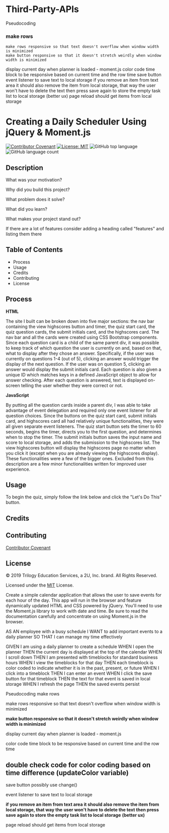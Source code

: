 # Third-Party-APIs

Pseudocoding
### make rows
    make rows responsive so that text doesn't overflow when window width is minimized
    make button responsive so that it doesn't stretch weirdly when window width is minimized
display current day when planner is loaded - moment.js
color code time block to be responsive based on current time and the row time
save button 
    event listener to save text to local storage
    if you remove an item from text area it should also remove the item from local storage, that way the user won't have to delete the text then press save again to store the empty task list to local storage (better ux)
page reload should get items from local storage

# Creating a Daily Scheduler Using jQuery & Moment.js

[![Contributor Covenant](https://img.shields.io/badge/Contributor%20Covenant-v2.0%20adopted-ff69b4.svg)](code_of_conduct.md)
[![License: MIT](https://img.shields.io/badge/License-MIT-yellow.svg)](https://opensource.org/licenses/MIT)
![GitHub top language](https://img.shields.io/github/languages/top/kev-luo/third-party-apis)
![GitHub language count](https://img.shields.io/github/languages/count/kev-luo/third-party-apis)

## Description


What was your motivation?

Why did you build this project?

What problem does it solve?

What did you learn?

What makes your project stand out?

If there are a lot of features consider adding a heading called "features" and listing them there

## Table of Contents
* Process
* Usage
* Credits
* Contributing
* License

## Process
**HTML**

The site I built can be broken down into five major sections: the nav bar containing the view highscores button and timer, the quiz start card, the quiz question cards, the submit initials card, and the highscores card. The nav bar and all the cards were created using CSS Bootstrap components. Since each question card is a child of the same parent div, it was possible to keep track of which question the user is currently on and, based on that, what to display after they chose an answer. Specifically, if the user was currently on questions 1-4 (out of 5), clicking an answer would trigger the display of the next question. If the user was on question 5, clicking an answer would display the submit initials card. Each question is also given a unique ID which matches keys in a defined JavaScript object to allow for answer checking. After each question is answered, text is displayed on-screen telling the user whether they were correct or not.

**JavaScript**

By putting all the question cards inside a parent div, I was able to take advantage of event delegation and required only one event listener for all question choices. Since the buttons on the quiz start card, submit initials card, and highscores card all had relatively unique functionalities, they were all given separate event listeners. The quiz start button sets the timer to 60 seconds, begins the timer, directs you to the first question, and determines when to stop the timer. The submit initials button saves the input name and score to local storage, and adds the submission to the highscores list. The view highscores button will display the highscores page no matter when you click it (except when you are already viewing the highscores display). These functionalities were a few of the bigger ones. Excluded from this description are a few minor functionalities written for improved user experience. 

## Usage
To begin the quiz, simply follow the link below and click the "Let's Do This" button. 

## Credits

## Contributing
[Contributor Covenant](https://www.contributor-covenant.org/)

## License
© 2019 Trilogy Education Services, a 2U, Inc. brand. All Rights Reserved.

Licensed under the [MIT](https://github.com/microsoft/vscode/blob/master/LICENSE.txt) License.

Create a simple calendar application that allows the user to save events for each hour of the day. This app will run in the browser and feature dynamically updated HTML and CSS powered by jQuery.
You'll need to use the Moment.js library to work with date and time. Be sure to read the documentation carefully and concentrate on using Moment.js in the browser.

AS AN employee with a busy schedule
I WANT to add important events to a daily planner
SO THAT I can manage my time effectively


GIVEN I am using a daily planner to create a schedule
WHEN I open the planner
THEN the current day is displayed at the top of the calendar
WHEN I scroll down
THEN I am presented with timeblocks for standard business hours
WHEN I view the timeblocks for that day
THEN each timeblock is color coded to indicate whether it is in the past, present, or future
WHEN I click into a timeblock
THEN I can enter an event
WHEN I click the save button for that timeblock
THEN the text for that event is saved in local storage
WHEN I refresh the page
THEN the saved events persist

Pseudocoding
make rows

make rows responsive so that text doesn't overflow when window width is minimized

**make button responsive so that it doesn't stretch weirdly when window width is minimized**

display current day when planner is loaded - moment.js

color code time block to be responsive based on current time and the row time

## double check code for color coding based on time difference (updateColor variable)

save button 
possibly use change()

event listener to save text to local storage

**if you remove an item from text area it should also remove the item from local storage, that way the** 
**user won't have to delete the text then press save again to store the empty task list to local storage**
**(better ux)**

page reload should get items from local storage